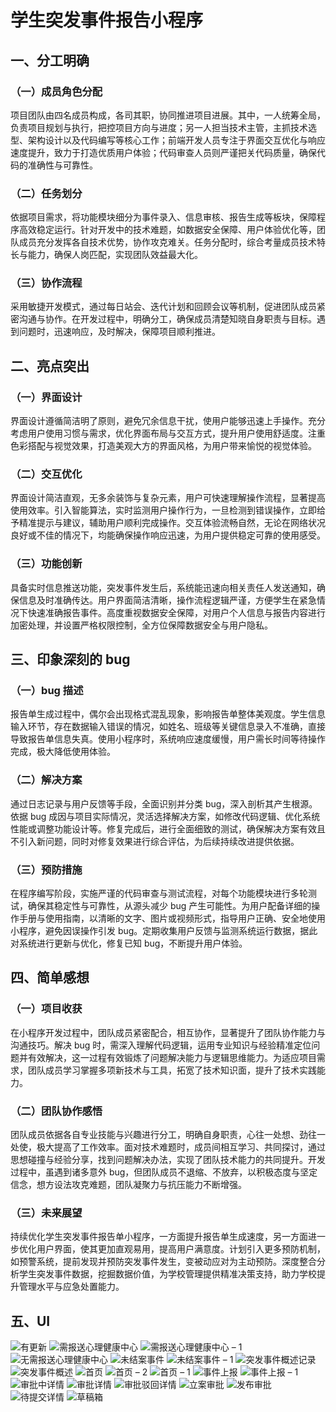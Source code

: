 # 学生突发事件报告小程序

## 一、分工明确

### （一）成员角色分配
项目团队由四名成员构成，各司其职，协同推进项目进展。其中，一人统筹全局，负责项目规划与执行，把控项目方向与进度；另一人担当技术主管，主抓技术选型、架构设计以及代码编写等核心工作；前端开发人员专注于界面交互优化与响应速度提升，致力于打造优质用户体验；代码审查人员则严谨把关代码质量，确保代码的准确性与可靠性。

### （二）任务划分
依据项目需求，将功能模块细分为事件录入、信息审核、报告生成等板块，保障程序高效稳定运行。针对开发中的技术难题，如数据安全保障、用户体验优化等，团队成员充分发挥各自技术优势，协作攻克难关。任务分配时，综合考量成员技术特长与能力，确保人岗匹配，实现团队效益最大化。

### （三）协作流程
采用敏捷开发模式，通过每日站会、迭代计划和回顾会议等机制，促进团队成员紧密沟通与协作。在开发过程中，明确分工，确保成员清楚知晓自身职责与目标。遇到问题时，迅速响应，及时解决，保障项目顺利推进。

## 二、亮点突出

### （一）界面设计
界面设计遵循简洁明了原则，避免冗余信息干扰，使用户能够迅速上手操作。充分考虑用户使用习惯与需求，优化界面布局与交互方式，提升用户使用舒适度。注重色彩搭配与视觉效果，打造美观大方的界面风格，为用户带来愉悦的视觉体验。

### （二）交互优化
界面设计简洁直观，无多余装饰与复杂元素，用户可快速理解操作流程，显著提高使用效率。引入智能算法，实时监测用户操作行为，一旦检测到错误操作，立即给予精准提示与建议，辅助用户顺利完成操作。交互体验流畅自然，无论在网络状况良好或不佳的情况下，均能确保操作响应迅速，为用户提供稳定可靠的使用感受。

### （三）功能创新
具备实时信息推送功能，突发事件发生后，系统能迅速向相关责任人发送通知，确保信息及时准确传达。用户界面简洁清晰，操作流程逻辑严谨，方便学生在紧急情况下快速准确报告事件。高度重视数据安全保障，对用户个人信息与报告内容进行加密处理，并设置严格权限控制，全方位保障数据安全与用户隐私。

## 三、印象深刻的 bug

### （一）bug 描述
报告单生成过程中，偶尔会出现格式混乱现象，影响报告单整体美观度。学生信息输入环节，存在数据输入错误的情况，如姓名、班级等关键信息录入不准确，直接导致报告单信息失真。使用小程序时，系统响应速度缓慢，用户需长时间等待操作完成，极大降低使用体验。

### （二）解决方案
通过日志记录与用户反馈等手段，全面识别并分类 bug，深入剖析其产生根源。依据 bug 成因与项目实际情况，灵活选择解决方案，如修改代码逻辑、优化系统性能或调整功能设计等。修复完成后，进行全面细致的测试，确保解决方案有效且不引入新问题，同时对修复效果进行综合评估，为后续持续改进提供依据。

### （三）预防措施
在程序编写阶段，实施严谨的代码审查与测试流程，对每个功能模块进行多轮测试，确保其稳定性与可靠性，从源头减少 bug 产生可能性。为用户配备详细的操作手册与使用指南，以清晰的文字、图片或视频形式，指导用户正确、安全地使用小程序，避免因误操作引发 bug。定期收集用户反馈与监测系统运行数据，据此对系统进行更新与优化，修复已知 bug，不断提升用户体验。

## 四、简单感想

### （一）项目收获
在小程序开发过程中，团队成员紧密配合，相互协作，显著提升了团队协作能力与沟通技巧。解决 bug 时，需深入理解代码逻辑，运用专业知识与经验精准定位问题并有效解决，这一过程有效锻炼了问题解决能力与逻辑思维能力。为适应项目需求，团队成员学习掌握多项新技术与工具，拓宽了技术知识面，提升了技术实践能力。

### （二）团队协作感悟
团队成员依据各自专业技能与兴趣进行分工，明确自身职责，心往一处想、劲往一处使，极大提高了工作效率。面对技术难题时，成员间相互学习、共同探讨，通过思想碰撞与经验分享，找到问题解决办法，实现了团队技术能力的共同提升。开发过程中，虽遇到诸多意外 bug，但团队成员不退缩、不放弃，以积极态度与坚定信念，想方设法攻克难题，团队凝聚力与抗压能力不断增强。

### （三）未来展望
持续优化学生突发事件报告单小程序，一方面提升报告单生成速度，另一方面进一步优化用户界面，使其更加直观易用，提高用户满意度。计划引入更多预防机制，如预警系统，提前发现并预防突发事件发生，变被动应对为主动预防。深度整合分析学生突发事件数据，挖掘数据价值，为学校管理提供精准决策支持，助力学校提升管理水平与应急处置能力。

## 五、UI
![有更新](https://github.com/user-attachments/assets/751d19cd-ae48-45f4-a35d-5d3d04735d39)
![需报送心理健康中心](https://github.com/user-attachments/assets/44284bbb-677e-4700-a8dc-f73a6442cac3)
![需报送心理健康中心 – 1](https://github.com/user-attachments/assets/5b3d34e7-3565-496b-9064-cba8c23b5560)
![无需报送心理健康中心](https://github.com/user-attachments/assets/731e33ec-754f-46cf-8aef-2afc8225e693)
![未结案事件](https://github.com/user-attachments/assets/e84411b1-4e77-4a76-af0c-e14cd0188d11)
![未结案事件 – 1](https://github.com/user-attachments/assets/9b362a0b-2bda-4cdb-8494-1ec223b1d907)
![突发事件概述记录](https://github.com/user-attachments/assets/c8065cd5-264d-4743-9964-6cf552ecd6aa)
![突发事件概述](https://github.com/user-attachments/assets/4fd44f2c-bf32-448d-a4d1-d2c01a635d16)
![首页](https://github.com/user-attachments/assets/add70a67-3e27-40b9-8687-60c5eab317da)
![首页 – 2](https://github.com/user-attachments/assets/07b086f1-9381-4ec8-86ee-59780060bbc6)
![首页 – 1](https://github.com/user-attachments/assets/2c8150b7-ff7e-4053-8e5f-1107a758fb1d)
![事件上报](https://github.com/user-attachments/assets/8e587715-15c1-4f8d-bd15-534633e15f56)
![事件上报 – 1](https://github.com/user-attachments/assets/9c13a2e3-1827-4e10-a210-43aca6097689)
![审批中详情](https://github.com/user-attachments/assets/ebffa080-59b7-4ec0-86f2-4e3dfb3862bb)
![审批详情](https://github.com/user-attachments/assets/be998b73-d20e-4323-aaf0-597429157f4c)
![审批驳回详情](https://github.com/user-attachments/assets/14ef9504-5c9d-48a1-b0ad-260e8ffe1bee)
![立案审批](https://github.com/user-attachments/assets/7d2df590-fa0f-4071-a7a0-5dff777604dd)
![发布审批](https://github.com/user-attachments/assets/0ab5ee39-7ae7-484a-8bdf-9283ea2295e3)
![待提交详情](https://github.com/user-attachments/assets/e6449cfb-8ebb-43e2-9179-eba50bacf233)
![草稿箱](https://github.com/user-attachments/assets/15515c7b-8633-4580-a712-645c7a4d3540)
